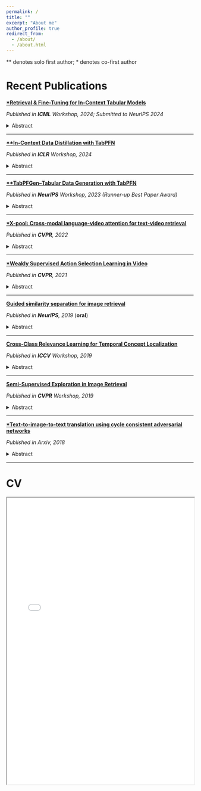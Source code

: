 ```yaml
---
permalink: /
title: ""
excerpt: "About me"
author_profile: true
redirect_from: 
  - /about/
  - /about.html
---
```


\*\* denotes solo first author; \* denotes co-first author

# Recent Publications

**[\*Retrieval & Fine-Tuning for In-Context Tabular Models](https://arxiv.org/abs/2406.05207)**

  *Published in **ICML** Workshop, 2024; Submitted to NeurIPS 2024*
  <details>
    <summary>Abstract</summary>

    <small>Tabular data is a pervasive modality spanning a wide range of domains, and the inherent diversity poses a considerable challenge for deep learning. Recent advancements using transformer-based in-context learning have shown promise on smaller and less complex datasets, but have struggled to scale to larger and more complex ones. To address this limitation, we propose a combination of retrieval and fine-tuning: we can adapt the transformer to a local subset of the data by collecting nearest neighbours, and then perform task-specific fine-tuning with this retrieved set of neighbours in context. Using TabPFN as the base model -- currently the best tabular in-context learner -- and applying our retrieval and fine-tuning scheme on top results in what we call a locally-calibrated PFN, or LoCalPFN. We conduct extensive evaluation on 95 datasets curated by TabZilla from OpenML, upon which we establish a new state-of-the-art with LoCalPFN -- even with respect to tuned tree-based models. Notably, we show a significant boost in performance compared to the base in-context model, demonstrating the efficacy of our approach and advancing the frontier of deep learning in tabular data.</small>

  </details>

---

**[\*\*In-Context Data Distillation with TabPFN](https://arxiv.org/abs/2402.06971)**

  *Published in **ICLR** Workshop, 2024*
  <details>
    <summary>Abstract</summary>

    <small>Foundation models have revolutionized tasks in computer vision and natural language processing. However, in the realm of tabular data, tree-based models like XGBoost continue to dominate. TabPFN, a transformer model tailored for tabular data, mirrors recent foundation models in its exceptional in-context learning capability, being competitive with XGBoost's performance without the need for task-specific training or hyperparameter tuning. Despite its promise, TabPFN's applicability is hindered by its data size constraint, limiting its use in real-world scenarios. To address this, we present in-context data distillation (ICD), a novel methodology that effectively eliminates these constraints by optimizing TabPFN's context. ICD efficiently enables TabPFN to handle significantly larger datasets with a fixed memory budget, improving TabPFN's quadratic memory complexity but at the cost of a linear number of tuning steps. Notably, TabPFN, enhanced with ICD, demonstrates very strong performance against established tree-based models and modern deep learning methods on 48 large tabular datasets from OpenML.</small>

  </details>

---

**[\*\*TabPFGen–Tabular Data Generation with TabPFN](https://openreview.net/pdf?id=4MkkNsAEmO)**

  *Published in **NeurIPS** Workshop, 2023 (Runner-up Best Paper Award)*
  <details>
    <summary>Abstract</summary>

    <small>Advances in deep generative modelling have not translated well to tabular data. We argue that this is caused by a mismatch in structure between popular generative models and _discriminative_ models of tabular data. We thus devise a technique to turn TabPFN -- a highly performant transformer initially designed for in-context discriminative tabular tasks -- into an energy-based generative model, which we dub _TabPFGen_. This novel framework leverages the pre-trained TabPFN as part of the energy function and does not require any additional training or hyperparameter tuning, thus inheriting TabPFN's in-context learning capability. We can sample from TabPFGen analogously to other energy-based models. We demonstrate strong results on standard generative modelling tasks, including data augmentation, class-balancing, and imputation, unlocking a new frontier of tabular data generation.</small>

  </details>

---

**[\*X-pool: Cross-modal language-video attention for text-video retrieval](https://openaccess.thecvf.com/content/CVPR2022/papers/Gorti_X-Pool_Cross-Modal_Language-Video_Attention_for_Text-Video_Retrieval_CVPR_2022_paper.pdf)**  

   *Published in **CVPR**, 2022*

  <details>
    <summary>Abstract</summary>

    <small>In text-video retrieval, the objective is to learn a cross-modal similarity function between a text and a video that ranks relevant text-video pairs higher than irrelevant pairs. However, videos inherently express a much wider gamut of information than texts. Instead, texts often capture sub-regions of entire videos and are most semantically similar to certain frames within videos. Therefore, for a given text, a retrieval model should focus on the text's most semantically similar video sub-regions to make a more relevant comparison. Yet, most existing works aggregate entire videos without directly considering text. Common text-agnostic aggregations schemes include mean-pooling or self-attention over the frames, but these are likely to encode misleading visual information not described in the given text. To address this, we propose a cross-modal attention model called X-Pool that reasons between a text and the frames of a video. Our core mechanism is a scaled dot product attention for a text to attend to its most semantically similar frames. We then generate an aggregated video representation conditioned on the text's attention weights over the frames. We evaluate our method on three benchmark datasets of MSR-VTT, MSVD and LSMDC, achieving new state-of-the-art results by up to 12% in relative improvement in Recall@1. Our findings thereby highlight the importance of joint text-video reasoning to extract important visual cues according to text. Full code and demo can be found at: https://layer6ai-labs.github.io/xpool/</small>

  </details>

---

**[\*Weakly Supervised Action Selection Learning in Video](https://openaccess.thecvf.com/content/CVPR2021/papers/Ma_Weakly_Supervised_Action_Selection_Learning_in_Video_CVPR_2021_paper.pdf)**  
   
   *Published in **CVPR**, 2021*

  <details>
    <summary>Abstract</summary>

    <small>Localizing actions in video is a core task in computer vision. The weakly supervised temporal localization problem investigates whether this task can be adequately solved with only video-level labels, significantly reducing the amount of expensive and error-prone annotation that is required. A common approach is to train a frame-level classifier where frames with the highest class probability are selected to make a video-level prediction. Frame-level activations are then used for localization. However, the absence of frame-level annotations cause the classifier to impart class bias on every frame. To address this, we propose the Action Selection Learning (ASL) approach to capture the general concept of action, a property we refer to as "actionness". Under ASL, the model is trained with a novel class-agnostic task to predict which frames will be selected by the classifier. Empirically, we show that ASL outperforms leading baselines on two popular benchmarks THUMOS-14 and ActivityNet-1.2, with 10.3% and 5.7% relative improvement respectively. We further analyze the properties of ASL and demonstrate the importance of actionness. Full code for this work is available here https://github.com/layer6ai-labs/ASL</small>

  </details>

---

**[Guided similarity separation for image retrieval](https://proceedings.neurips.cc/paper/2019/file/7504adad8bb96320eb3afdd4df6e1f60-Paper.pdf)**  
   
   *Published in **NeurIPS**, 2019* (**oral**)

  <details>
    <summary>Abstract</summary>

    <small>Despite recent progress in computer vision, image retrieval remains a challenging open problem. Numerous variations such as view angle, lighting and occlusion make it difficult to design models that are both robust and efficient. Many leading methods traverse the nearest neighbor graph to exploit higher order neighbor information and uncover the highly complex underlying manifold. In this work we propose a different approach where we leverage graph convolutional networks to directly encode neighbor information into image descriptors. We further leverage ideas from clustering and manifold learning, and introduce an unsupervised loss based on pairwise separation of image similarities. Empirically, we demonstrate that our model is able to successfully learn a new descriptor space that significantly improves retrieval accuracy, while still allowing efficient inner product inference. Experiments on five public benchmarks show highly competitive performance with up to 24\% relative improvement in mAP over leading baselines. Full code for this work is available here: https://github. com/layer6ai-labs/GSS.</small>

  </details>

---

**[Cross-Class Relevance Learning for Temporal Concept Localization](https://arxiv.org/pdf/1911.08548)**  
   
   *Published in **ICCV** Workshop, 2019*

  <details>
    <summary>Abstract</summary>

    <small>We present a novel Cross-Class Relevance Learning approach for the task of temporal concept localization. Most localization architectures rely on feature extraction layers followed by a classification layer which outputs class probabilities for each segment. However, in many real-world applications classes can exhibit complex relationships that are difficult to model with this architecture. In contrast, we propose to incorporate target class and class-related features as input, and learn a pairwise binary model to predict general segment to class relevance. This facilitates learning of shared information between classes, and allows for arbitrary class-specific feature engineering. We apply this approach to the 3rd YouTube-8M Video Understanding Challenge together with other leading models, and achieve first place out of over 280 teams. In this paper we describe our approach and show some empirical results.</small>

  </details>

---

**[Semi-Supervised Exploration in Image Retrieval](https://arxiv.org/pdf/1906.04944)**  
   
   *Published in **CVPR** Workshop, 2019*

  <details>
    <summary>Abstract</summary>

    <small>We present our solution to Landmark Image Retrieval Challenge 2019. This challenge was based on the large Google Landmarks Dataset V2[9]. The goal was to retrieve all database images containing the same landmark for every provided query image. Our solution is a combination of global and local models to form an initial KNN graph. We then use a novel extension of the recently proposed graph traversal method EGT [1] referred to as semi-supervised EGT to refine the graph and retrieve better candidates.</small>

  </details>

---

**[\*Text-to-image-to-text translation using cycle consistent adversarial networks](https://arxiv.org/pdf/1808.04538.pdf)**  
   
   *Published in Arxiv, 2018*

  <details>
    <summary>Abstract</summary>

    <small>Text-to-Image translation has been an active area of research in the recent past. The ability for a network to learn the meaning of a sentence and generate an accurate image that depicts the sentence shows ability of the model to think more like humans. Popular methods on text to image translation make use of Generative Adversarial Networks (GANs) to generate high quality images based on text input, but the generated images don't always reflect the meaning of the sentence given to the model as input. We address this issue by using a captioning network to caption on generated images and exploit the distance between ground truth captions and generated captions to improve the network further. We show extensive comparisons between our method and existing methods.</small>

  </details>

---

# CV

<iframe src="cv.pdf" width="100%" height="770px"></iframe>